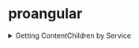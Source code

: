 # proangular

<details>
<summary>Getting ContentChildren by Service</summary>

<details>
<summary>s1</summary>

- init empty branch

```js
git switch --orphan <new branch>
git commit --allow-empty -m "Initial commit on orphan branch"
git push -u origin <new branch>

ng new contentchild --directory ./ --minimal
```

---

<details>
<summary>Скринкаст по Angular</summary>

1.  Вывод переменных.
2.  Динамическое изменение свойств эл-та.
3.  Обработка событий.
4.  Работа с эл-ми по ссылке.
5.  Передача данных в компонент.
6.  Директивы *ngIf, *ngFor.
7.  Вывод событий из компонетна.
8.  Проекция контента с помощью ng-content.
9.  Атрибут директива. (colory)
10. Структурная директива. (delay)

</details>

---

</details>

</details>
